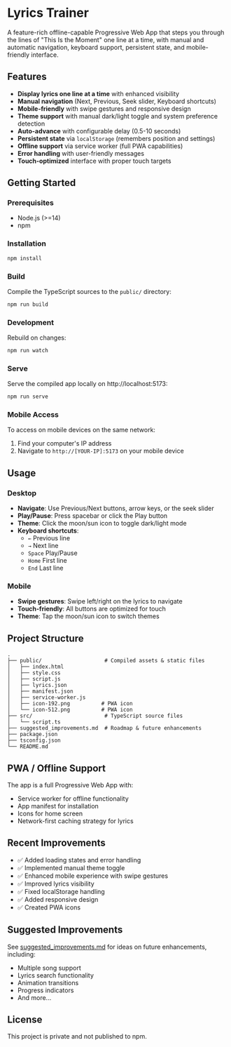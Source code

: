 # Lyrics Trainer

A feature-rich offline-capable Progressive Web App that steps you through the lines of "This Is the Moment" one line at a time, with manual and automatic navigation, keyboard support, persistent state, and mobile-friendly interface.

## Features

- **Display lyrics one line at a time** with enhanced visibility
- **Manual navigation** (Next, Previous, Seek slider, Keyboard shortcuts)
- **Mobile-friendly** with swipe gestures and responsive design
- **Theme support** with manual dark/light toggle and system preference detection
- **Auto-advance** with configurable delay (0.5-10 seconds)
- **Persistent state** via `localStorage` (remembers position and settings)
- **Offline support** via service worker (full PWA capabilities)
- **Error handling** with user-friendly messages
- **Touch-optimized** interface with proper touch targets

## Getting Started

### Prerequisites

- Node.js (>=14)
- npm

### Installation

```bash
npm install
```

### Build

Compile the TypeScript sources to the `public/` directory:

```bash
npm run build
```

### Development

Rebuild on changes:

```bash
npm run watch
```

### Serve

Serve the compiled app locally on http://localhost:5173:

```bash
npm run serve
```

### Mobile Access

To access on mobile devices on the same network:
1. Find your computer's IP address
2. Navigate to `http://[YOUR-IP]:5173` on your mobile device

## Usage

### Desktop
- **Navigate**: Use Previous/Next buttons, arrow keys, or the seek slider
- **Play/Pause**: Press spacebar or click the Play button
- **Theme**: Click the moon/sun icon to toggle dark/light mode
- **Keyboard shortcuts**:
  - `←` Previous line
  - `→` Next line
  - `Space` Play/Pause
  - `Home` First line
  - `End` Last line

### Mobile
- **Swipe gestures**: Swipe left/right on the lyrics to navigate
- **Touch-friendly**: All buttons are optimized for touch
- **Theme**: Tap the moon/sun icon to switch themes

## Project Structure

```
.
├── public/                    # Compiled assets & static files
│   ├── index.html
│   ├── style.css
│   ├── script.js
│   ├── lyrics.json
│   ├── manifest.json
│   ├── service-worker.js
│   ├── icon-192.png          # PWA icon
│   └── icon-512.png          # PWA icon
├── src/                       # TypeScript source files
│   └── script.ts
├── suggested_improvements.md  # Roadmap & future enhancements
├── package.json
├── tsconfig.json
└── README.md
```

## PWA / Offline Support

The app is a full Progressive Web App with:
- Service worker for offline functionality
- App manifest for installation
- Icons for home screen
- Network-first caching strategy for lyrics

## Recent Improvements

- ✅ Added loading states and error handling
- ✅ Implemented manual theme toggle
- ✅ Enhanced mobile experience with swipe gestures
- ✅ Improved lyrics visibility
- ✅ Fixed localStorage handling
- ✅ Added responsive design
- ✅ Created PWA icons

## Suggested Improvements

See [suggested_improvements.md](suggested_improvements.md) for ideas on future enhancements, including:
- Multiple song support
- Lyrics search functionality
- Animation transitions
- Progress indicators
- And more...

## License

This project is private and not published to npm.